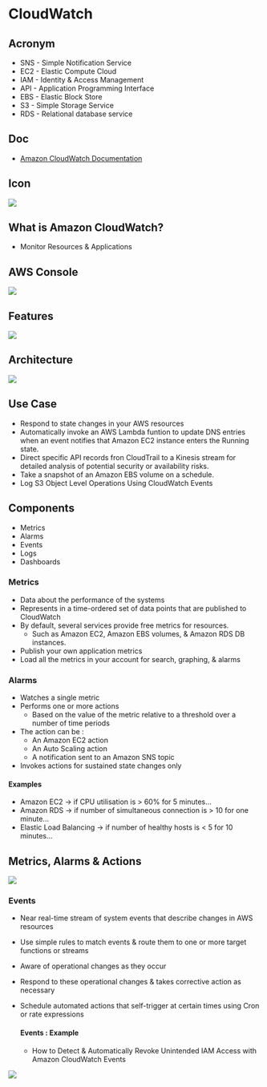 # CloudWatch

## Acronym
* SNS - Simple Notification Service
* EC2 - Elastic Compute Cloud
* IAM - Identity & Access Management
* API - Application Programming Interface
* EBS - Elastic Block Store
* S3 - Simple Storage Service
* RDS - Relational database service

## Doc
* [Amazon CloudWatch Documentation](https://docs.aws.amazon.com/cloudwatch/)

## Icon
[<img src="https://i.imgur.com/ubByLIQ.png">](https://i.imgur.com/ubByLIQ.png)

## What is Amazon CloudWatch?
* Monitor Resources & Applications

## AWS Console
[<img src="https://i.imgur.com/BMDgDyd.png">](https://i.imgur.com/BMDgDyd.png)

## Features
[<img src="https://i.imgur.com/1vZKemZ.png">](https://i.imgur.com/1vZKemZ.png)

## Architecture
[<img src="https://i.imgur.com/bVdy0va.png">](https://i.imgur.com/bVdy0va.png)

## Use Case
* Respond to state changes in your AWS resources
* Automatically invoke an AWS Lambda funtion to update DNS entries
  when an event notifies that Amazon EC2 instance enters the Running
  state.
* Direct specific API records fron CloudTrail to a Kinesis stream for
  detailed analysis of potential security or availability risks.
* Take a snapshot of an Amazon EBS volume on a schedule.
* Log S3 Object Level Operations Using CloudWatch Events

## Components
* Metrics
* Alarms
* Events
* Logs
* Dashboards

### Metrics
* Data about the performance of the systems
* Represents in a time-ordered set of data points that are published
  to CloudWatch
* By default, several services provide free metrics for resources.
  * Such as Amazon EC2, Amazon EBS volumes, & Amazon RDS DB instances.
* Publish your own application metrics
* Load all the metrics in your account for search, graphing, & alarms

### Alarms
* Watches a single metric
* Performs one or more actions
  * Based on the value of the metric relative to a threshold over a
    number of time periods
* The action can be :
  * An Amazon EC2 action
  * An Auto Scaling action
  * A notification sent to an Amazon SNS topic
* Invokes actions for sustained state changes only

#### Examples
* Amazon EC2 -> if CPU utilisation is > 60% for 5 minutes...
* Amazon RDS -> if number of simultaneous connection is > 10 for one minute...
* Elastic Load Balancing -> if number of healthy hosts is < 5 for 10 minutes...

## Metrics, Alarms & Actions
[<img src="https://i.imgur.com/eArSE7v.png">](https://i.imgur.com/eArSE7v.png)

### Events
* Near real-time stream of system events that describe changes in AWS resources
* Use simple rules to match events & route them to one or more target functions
  or streams
* Aware of operational changes as they occur
* Respond to these operational changes & takes corrective action as necessary
* Schedule automated actions that self-trigger at certain times using Cron
  or rate expressions
  
  #### Events : Example
  * How to Detect & Automatically Revoke Unintended IAM Access with Amazon
    CloudWatch Events
    
[<img src="https://i.imgur.com/LAFVaUf.png">](https://i.imgur.com/LAFVaUf.png)
